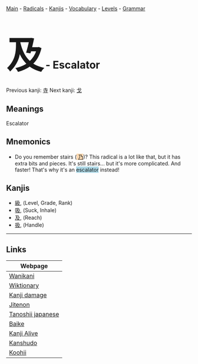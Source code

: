 <style> bigfont {font-size: 100px}</style>
[Main](../README.md) -
[Radicals](../radicals.md) -
[Kanjis](../kanjis.md) -
[Vocabulary](../vocabulary.md) -
[Levels](../levels.md) -
[Grammar](../grammar.md)
# <bigfont> 及</bigfont> - Escalator 

Previous kanji: [寺](寺.md) Next kanji: [戈](戈.md) 

## Meanings
 Escalator
## Mnemonics
 * Do you remember stairs (<span style="background-color:#fed8b1"> [乃](https://jisho.org/search/乃)</span>)? This radical is a lot like that, but it has extra bits and pieces. It's still stairs... but it's more complicated. And faster! That's why it's an <span style="background-color:#ADD8E6"> escalator</span> instead!


## Kanjis
 * [級](../kanjis/級.md), (Level, Grade, Rank)
* [吸](../kanjis/吸.md), (Suck, Inhale)
* [及](../kanjis/及.md), (Reach)
* [扱](../kanjis/扱.md), (Handle)



---

## Links 

| Webpage |
| --- |
| [Wanikani          ](https://www.wanikani.com/kanji/及) |
| [Wiktionary        ](https://en.wiktionary.org/wiki/及) |
| [Kanji damage      ](http://www.kanjidamage.com/kanji/search?utf8=✓&q=及) |
| [Jitenon           ](https://jitenon.com/kanji/及) |
| [Tanoshii japanese ](https://www.tanoshiijapanese.com/dictionary/kanji.cfm?k=及) |
| [Baike             ](https://baike.baidu.com/item/及) |
| [Kanji Alive       ](https://app.kanjialive.com/及) |
| [Kanshudo          ](https://www.kanshudo.com/searchmn?q=及) |
| [Koohii            ](https://kanji.koohii.com/study/kanji/及) |
